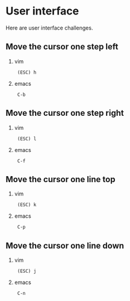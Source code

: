 User interface
===============

Here are user interface challenges.

Move the cursor one step left
-----------------------------

1. vim

        (ESC) h

1. emacs

        C-b

Move the cursor one step right
------------------------------

1. vim

        (ESC) l

1. emacs

        C-f

Move the cursor one line top
----------------------------

1. vim

        (ESC) k

1. emacs

        C-p

Move the cursor one line down
-----------------------------

1. vim

        (ESC) j

1. emacs

        C-n
